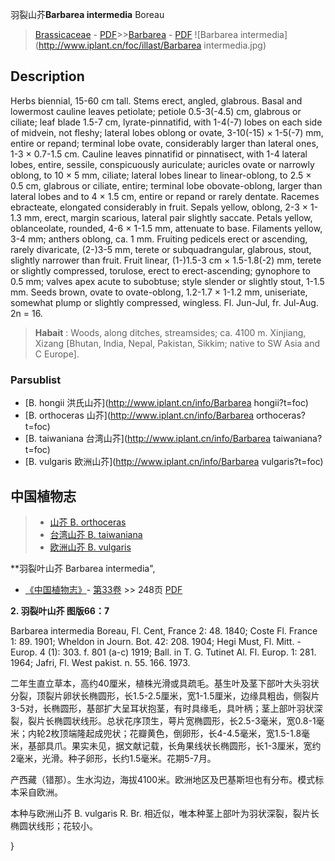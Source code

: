 羽裂山芥**Barbarea intermedia** Boreau

> [Brassicaceae](http://www.iplant.cn/info/Brassicaceae?t=foc) - [PDF](http://www.iplant.cn/foc/pdf/Brassicaceae.pdf)>>[Barbarea](http://www.iplant.cn/info/Barbarea?t=foc) - [PDF](http://www.iplant.cn/foc/pdf/Barbarea.pdf)
![Barbarea intermedia](http://www.iplant.cn/foc/illast/Barbarea intermedia.jpg)

## Description

Herbs biennial, 15-60 cm tall. Stems erect, angled, glabrous. Basal and lowermost cauline leaves petiolate; petiole 0.5-3(-4.5) cm, glabrous or ciliate; leaf blade 1.5-7 cm, lyrate-pinnatifid, with 1-4(-7) lobes on each side of midvein, not fleshy; lateral lobes oblong or ovate, 3-10(-15) × 1-5(-7) mm, entire or repand; terminal lobe ovate, considerably larger than lateral ones, 1-3 × 0.7-1.5 cm. Cauline leaves pinnatifid or pinnatisect, with 1-4 lateral lobes, entire, sessile, conspicuously auriculate; auricles ovate or narrowly oblong, to 10 × 5 mm, ciliate; lateral lobes linear to linear-oblong, to 2.5 × 0.5 cm, glabrous or ciliate, entire; terminal lobe obovate-oblong, larger than lateral lobes and to 4 × 1.5 cm, entire or repand or rarely dentate. Racemes ebracteate, elongated considerably in fruit. Sepals yellow, oblong, 2-3 × 1-1.3 mm, erect, margin scarious, lateral pair slightly saccate. Petals yellow, oblanceolate, rounded, 4-6 × 1-1.5 mm, attenuate to base. Filaments yellow, 3-4 mm; anthers oblong, ca. 1 mm. Fruiting pedicels erect or ascending, rarely divaricate, (2-)3-5 mm, terete or subquadrangular, glabrous, stout, slightly narrower than fruit. Fruit linear, (1-)1.5-3 cm × 1.5-1.8(-2) mm, terete or slightly compressed, torulose, erect to erect-ascending; gynophore to 0.5 mm; valves apex acute to subobtuse; style slender or slightly stout, 1-1.5 mm. Seeds brown, ovate to ovate-oblong, 1.2-1.7 × 1-1.2 mm, uniseriate, somewhat plump or slightly compressed, wingless. Fl. Jun-Jul, fr. Jul-Aug. 2n = 16.

> **Habait** : 
> Woods, along ditches, streamsides; ca. 4100 m. Xinjiang, Xizang [Bhutan, India, Nepal, Pakistan, Sikkim; native to SW Asia and C Europe].

### Parsublist

* [B.  hongii  洪氏山芥](http://www.iplant.cn/info/Barbarea hongii?t=foc)
* [B.  orthoceras  山芥](http://www.iplant.cn/info/Barbarea orthoceras?t=foc)
* [B.  taiwaniana  台湾山芥](http://www.iplant.cn/info/Barbarea taiwaniana?t=foc)
* [B.  vulgaris  欧洲山芥](http://www.iplant.cn/info/Barbarea vulgaris?t=foc)

## 中国植物志

> * [山芥  B.  orthoceras](Barbarea-orthoceras-山芥.md)
> * [台湾山芥  B.  taiwaniana](Barbarea-taiwaniana-台湾山芥.md)
> * [欧洲山芥  B.  vulgaris](Barbarea-vulgaris-欧洲山芥.md)

**羽裂叶山芥 Barbarea intermedia",

* [《中国植物志》](http://www.iplant.cn/frps)- [第33卷](http://www.iplant.cn/frps/vol/33) >> 248页 [PDF](http://www.iplant.cn/frps/pdf/33/248a.PDF)

**2. 羽裂叶山芥 图版66：7**

Barbarea intermedia Boreau, Fl. Cent, France 2: 48. 1840; Coste Fl. France 1: 89. 1901; Wheldon in Journ. Bot. 42: 208. 1904; Hegi Must, Fl. Mitt. -Europ. 4 (1): 303. f. 801 (a-c) 1919; Ball. in T. G. Tutinet Al. Fl. Europ. 1: 281. 1964; Jafri, Fl. West pakist. n. 55. 166. 1973.

二年生直立草本，高约40厘米，植株光滑或具疏毛。基生叶及茎下部叶大头羽状分裂，顶裂片卵状长椭圆形，长1.5-2.5厘米，宽1-1.5厘米，边缘具粗齿，侧裂片3-5对，长椭圆形，基部扩大呈耳状抱茎，有时具缘毛，具叶柄；茎上部叶羽状深裂，裂片长椭圆状线形。总状花序顶生，萼片宽椭圆形，长2.5-3毫米，宽0.8-1毫米；内轮2枚顶端隆起成兜状；花瓣黄色，倒卵形，长4-4.5毫米，宽1.5-1.8毫米，基部具爪。果实未见，据文献记载，长角果线状长椭圆形，长1-3厘米，宽约2毫米，光滑。种子卵形，长约1.5毫米。花期5-7月。

产西藏（错那）。生水沟边，海拔4100米。欧洲地区及巴基斯坦也有分布。模式标本采自欧洲。

本种与欧洲山芥 B. vulgaris R. Br. 相近似，唯本种茎上部叶为羽状深裂，裂片长椭圆状线形；花较小。

}